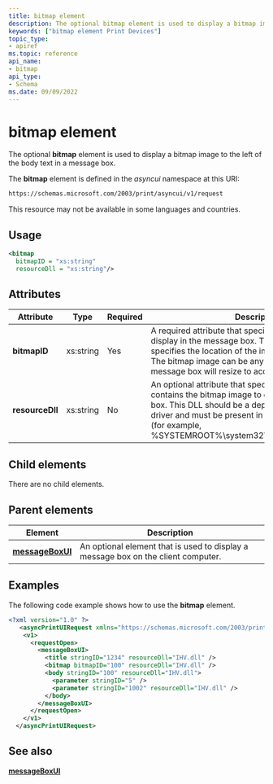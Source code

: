 ```yaml
---
title: bitmap element
description: The optional bitmap element is used to display a bitmap image to the left of the body text in a message box.
keywords: ["bitmap element Print Devices"]
topic_type:
- apiref
ms.topic: reference
api_name:
- bitmap
api_type:
- Schema
ms.date: 09/09/2022
---
```


# bitmap element

The optional **bitmap** element is used to display a bitmap image to the left of the body text in a message box.

The **bitmap** element is defined in the *asyncui* namespace at this URI:

```xml
https://schemas.microsoft.com/2003/print/asyncui/v1/request
```

This resource may not be available in some languages and countries.

## Usage

```xml
<bitmap
  bitmapID = "xs:string"
  resourceDll = "xs:string"/>
```

## Attributes

| Attribute | Type | Required | Description |
|--|--|--|--|
| **bitmapID** | xs:string | Yes | A required attribute that specifies a bitmap image to display in the message box. The attribute value specifies the location of the image in the resource DLL. The bitmap image can be any size or format; the message box will resize to accommodate it. |
| **resourceDll** | xs:string | No | An optional attribute that specifies a resource DLL that contains the bitmap image to display in the message box. This DLL should be a dependent file of the printer driver and must be present in the driver resource folder (for example, %SYSTEMROOT%\system32\spool\drivers\w32x86\3). |

## Child elements

There are no child elements.

## Parent elements

| Element | Description |
|--|--|
| [**messageBoxUI**](messageboxui.md) | An optional element that is used to display a message box on the client computer. |

## Examples

The following code example shows how to use the **bitmap** element.

```xml
<?xml version="1.0" ?>
   <asyncPrintUIRequest xmlns="https://schemas.microsoft.com/2003/print/asyncui/v1/request">
    <v1>
      <requestOpen>
        <messageBoxUI>
          <title stringID="1234" resourceDll="IHV.dll" />
          <bitmap bitmapID="100" resourceDll="IHV.dll" />
          <body stringID="100" resourceDll="IHV.dll">
            <parameter stringID="5" />
            <parameter stringID="1002" resourceDll="IHV.dll" />
          </body>
        </messageBoxUI>
      </requestOpen>
    </v1>
  </asyncPrintUIRequest>
```

## See also

[**messageBoxUI**](messageboxui.md)
